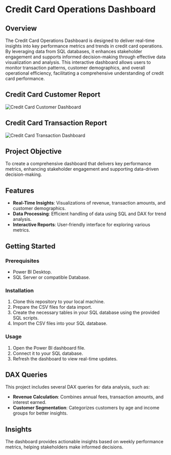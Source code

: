 # Credit Card Operations Dashboard



## Overview
The Credit Card Operations Dashboard is designed to deliver real-time insights into key performance metrics and trends in credit card operations. By leveraging data from SQL databases, it enhances stakeholder engagement and supports informed decision-making through effective data visualization and analysis. This interactive dashboard allows users to monitor transaction patterns, customer demographics, and overall operational efficiency, facilitating a comprehensive understanding of credit card performance.
## Credit Card Customer Report
![Credit Card Customer Dashboard](https://github.com/user-attachments/assets/7f66dc0b-a37e-4aa9-a771-85d7bbab2315)

## Credit Card Transaction Report
![Credit Card Transaction Dashboard](https://github.com/user-attachments/assets/b6705c8b-6cd8-4fd0-88f8-3611e04e4909)


## Project Objective
To create a comprehensive dashboard that delivers key performance metrics, enhancing stakeholder engagement and supporting data-driven decision-making.

## Features
- **Real-Time Insights**: Visualizations of revenue, transaction amounts, and customer demographics.
- **Data Processing**: Efficient handling of data using SQL and DAX for trend analysis.
- **Interactive Reports**: User-friendly interface for exploring various metrics.

## Getting Started

### Prerequisites
- Power BI Desktop.
- SQL Server or compatible Database.

### Installation
1. Clone this repository to your local machine.
2. Prepare the CSV files for data import.
3. Create the necessary tables in your SQL database using the provided SQL scripts.
4. Import the CSV files into your SQL database.

### Usage
1. Open the Power BI dashboard file.
2. Connect it to your SQL database.
3. Refresh the dashboard to view real-time updates.

## DAX Queries
This project includes several DAX queries for data analysis, such as:
- **Revenue Calculation**: Combines annual fees, transaction amounts, and interest earned.
- **Customer Segmentation**: Categorizes customers by age and income groups for better insights.

## Insights
The dashboard provides actionable insights based on weekly performance metrics, helping stakeholders make informed decisions.
